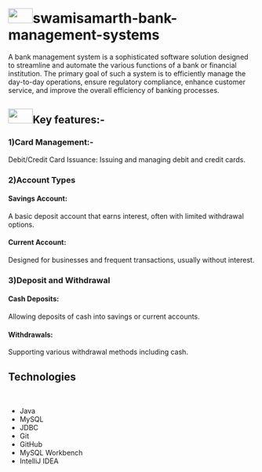 <h1><image src="https://github.com/user-attachments/assets/da34c001-fb96-4dcd-aeb2-1f4c3c0e0c67" width="50" height="30">swamisamarth-bank-management-systems</h1>
<h2introduction</h1> 
A bank management system is a sophisticated software solution designed to streamline and automate the various functions of a bank or financial institution. The primary goal of such a system is to efficiently manage the day-to-day operations, ensure regulatory compliance, enhance customer service, and improve the overall efficiency of banking processes.<br>
 
<h2><image src="https://github.com/user-attachments/assets/0df3fe56-4330-4881-8563-222749300680" width="50" height="30">Key features:-</h2>
 <h3>1)Card Management:-</h3>
Debit/Credit Card Issuance: Issuing and managing debit and credit cards.
<h3>2)Account Types</h3>
<h4>Savings Account:</h4> A basic deposit account that earns interest, often with limited withdrawal options.<br>
<h4>Current Account:</h4> Designed for businesses and frequent transactions, usually without interest.
 <h3>3)Deposit and Withdrawal</h3>
<h4>Cash Deposits:</h4> Allowing deposits of cash into savings or current accounts.<br>
<h4>Withdrawals:</h4> Supporting various withdrawal methods including cash.<br>
 
<h2>Technologies</h2><br>
<ul dir="auto">
<li>Java</li>
<li>MySQL</li>
<li>JDBC</li>
<li>Git</li>
<li>GitHub</li>
<li>MySQL Workbench</li>
<li>IntelliJ IDEA</li>
</ul>
